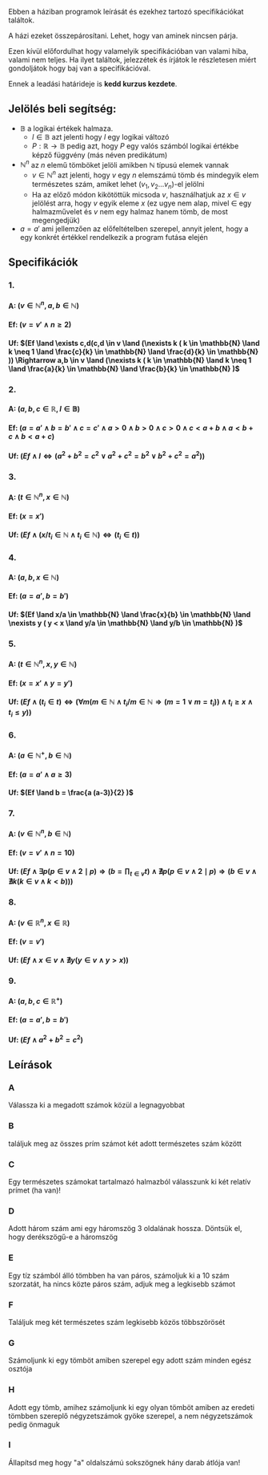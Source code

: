 
Ebben a háziban programok leírását és ezekhez tartozó specifikációkat találtok. 

A házi ezeket összepárosítani. Lehet, hogy van aminek nincsen párja.

Ezen kívül előfordulhat hogy valamelyik specifikációban van valami hiba, valami nem teljes. Ha ilyet találtok, jelezzétek és írjátok le részletesen miért gondoljátok hogy baj van a specifikációval. 

Ennek a leadási határideje is **kedd kurzus kezdete**.

## Jelölés beli segítség:

- $\mathbb{B}$ a logikai értékek halmaza.
  - $l \in \mathbb{B}$ azt jelenti hogy $l$ egy logikai változó
  - $P: \mathbb{R} \to \mathbb{B}$ pedig azt, hogy $P$ egy valós számból logikai értékbe képző függvény (más néven predikátum)
- $\mathbb{N}^n$ az $n$ elemű tömböket jelöli amikben $\mathbb{N}$ típusú elemek vannak
  - $v \in \mathbb{N}^n$ azt jelenti, hogy $v$ egy $n$ elemszámú tömb és mindegyik elem természetes szám, amiket lehet $(v_1,v_2 ... v_n)$-el jelölni
  - Ha az előző módon kikötöttük micsoda $v$, használhatjuk az $x \in v$ jelölést arra, hogy $v$ egyik eleme $x$ (ez ugye nem alap, mivel $\in$ egy halmazművelet és $v$ nem egy halmaz hanem tömb, de most megengedjük)
- $a = a'$ ami jellemzően az előfeltételben szerepel, annyit jelent, hogy a egy konkrét értékkel rendelkezik a program futása elején

## Specifikációk

### 1.
#### A: $(v \in \mathbb{N}^n, a,b  \in \mathbb{N})$
#### Ef:   $(v=v' \land n \geq 2)$
#### Uf: $(Ef \land \exists c,d(c,d \in v \land (\nexists k ( k \in \mathbb{N} \land k \neq 1 \land \frac{c}{k} \in \mathbb{N} \land \frac{d}{k} \in \mathbb{N} )) \Rightarrow a,b \in v \land (\nexists k ( k \in \mathbb{N} \land k \neq 1 \land \frac{a}{k} \in \mathbb{N} \land \frac{b}{k} \in \mathbb{N} )$

### 2. 
#### A: $(a,b,c \in \mathbb{R}, l \in \mathbb{B})$
#### Ef: $(a=a' \land b=b'\land c=c' \land a > 0 \land b > 0 \land c > 0 \land c < a + b \land a < b + c \land b < a + c)$
#### Uf: $(Ef \land l   \Leftrightarrow (a^2 + b^2 = c^2 \lor a^2 + c^2 = b^2 \lor b^2 + c^2 = a ^2) )$

### 3.
#### A: $(t \in \mathbb{N}^n , x \in \mathbb{N})$
#### Ef: $(x=x')$
#### Uf: $(Ef \land (x / t_i \in \mathbb{N} \land t_i \in \mathbb{N}) \Leftrightarrow (t_i \in t))$

### 4.
#### A: $(a,b,x \in \mathbb{N})$
#### Ef: $(a=a',b=b')$
#### Uf: $(Ef \land x/a \in \mathbb{N} \land \frac{x}{b} \in \mathbb{N} \land \nexists y ( y < x \land y/a \in \mathbb{N} \land y/b \in \mathbb{N} )$

### 5.
#### A: $(t \in \mathbb{N}^n , x,y \in \mathbb{N})$
#### Ef: $(x=x' \land y=y')$
#### Uf: $(Ef \land (t_i \in t) \Leftrightarrow (\forall m (m \in \mathbb{N} \land t_i / m \in \mathbb{N} \Rightarrow (m = 1 \lor m = t_i) ) \land t_i \geq x \land t_i \leq y) )$

### 6.
#### A: $(a \in \mathbb{N}^+, b \in \mathbb{N})$
#### Ef: $(a=a' \land a \geq 3)$
#### Uf: $(Ef \land b = \frac{a (a-3)}{2} )$

### 7.
#### A: $(v \in \mathbb{N}^n, b \in \mathbb{N})$
#### Ef: $(v=v' \land n = 10)$
#### Uf: $(Ef \land \exists p (p \in v \land 2 \mid p) \Rightarrow (b = \prod_{t \in v} t ) \land \nexists p (p \in v \land 2 \mid p) \Rightarrow (b \in v \land \nexists k (k \in v \land k < b))  )$

### 8.
#### A: $(v \in \mathbb{R}^{n}, x \in \mathbb{R})$
#### Ef: $(v=v')$
#### Uf: $(Ef \land x \in v \land \nexists y(y \in v \land y > x))$

### 9.
#### A: $(a,b,c \in \mathbb{R}^+)$
#### Ef: $(a=a', b=b')$
#### Uf: $(Ef \land a^2+b^2 = c^2 )$

## Leírások

### A 
Válassza ki a megadott számok közül a legnagyobbat   

### B 
találjuk meg az összes prím számot két adott természetes szám között

### C 
Egy természetes számokat tartalmazó halmazból válasszunk ki két relatív prímet (ha van)!

### D 
Adott három szám ami egy háromszög 3 oldalának hossza. Döntsük el, hogy derékszögű-e a háromszög

### E 
Egy tíz számból álló tömbben ha van páros, számoljuk ki a 10 szám szorzatát, ha nincs közte páros szám, adjuk meg a legkisebb számot

### F 
Találjuk meg két természetes szám legkisebb közös többszörösét

### G 
Számoljunk ki egy tömböt amiben szerepel egy adott szám minden egész osztója

### H 
Adott egy tömb, amihez számoljunk ki egy olyan tömböt amiben az eredeti tömbben szereplő négyzetszámok gyöke szerepel, a nem négyzetszámok pedig önmaguk

### I 
Állapítsd meg hogy "a" oldalszámú sokszögnek hány darab átlója van!